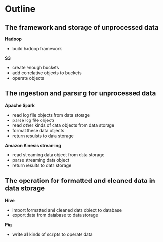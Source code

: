 # Outline

## The framework and storage of unprocessed data

**Hadoop**

* build hadoop framework

**S3**

* create enough buckets
* add correlative objects to buckets
* operate objects



## The ingestion and parsing for unprocessed data

**Apache Spark**

* read log file objects from data storage
* parse log file objects
* read other kinds of data objects from data storage
* format these data objects 
* return resulsts to data storage

**Amazon Kinesis streaming**

* read streaming data object from data storage
* parse streaming data object 
* return results to data storage



## The operation for formatted and cleaned data in data storage

**Hive**

* import formatted and cleaned data object to database
* export data from database to data storage

**Pig**

* write all kinds of scripts to operate data





